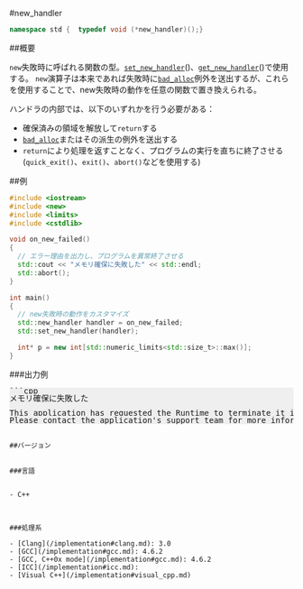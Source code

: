 #new_handler
```cpp
namespace std {  typedef void (*new_handler)();}
```

##概要

`new`失敗時に呼ばれる関数の型。[`set_new_handler`](/reference/new/set_new_handler.md)()、[`get_new_handler`](/reference/new/get_new_handler.md)()で使用する。
`new`演算子は本来であれば失敗時に[`bad_alloc`](/reference/new/bad_alloc.md)例外を送出するが、これらを使用することで、new失敗時の動作を任意の関数で置き換えられる。

ハンドラの内部では、以下のいずれかを行う必要がある：

- 確保済みの領域を解放して`return`する
- [`bad_alloc`](/reference/new/bad_alloc.md)またはその派生の例外を送出する
- `return`により処理を返すことなく、プログラムの実行を直ちに終了させる(`quick_exit()`、`exit()`、`abort()`などを使用する)


##例

```cpp
#include <iostream>
#include <new>
#include <limits>
#include <cstdlib>

void on_new_failed()
{
  // エラー理由を出力し、プログラムを異常終了させる
  std::cout << "メモリ確保に失敗した" << std::endl;
  std::abort();
}

int main()
{
  // new失敗時の動作をカスタマイズ
  std::new_handler handler = on_new_failed;
  std::set_new_handler(handler);

  int* p = new int[std::numeric_limits<std::size_t>::max()];
}
```

###出力例
<pre style='background-color:rgb(239,239,239)'><span style='background-color:rgb(238,238,238);line-height:13px'>```cpp
メモリ確保に失敗した

This application has requested the Runtime to terminate it in an unusual way.
Please contact the application's support team for more information.
</span></pre>
```

##バージョン


###言語


- C++



###処理系

- [Clang](/implementation#clang.md): 3.0
- [GCC](/implementation#gcc.md): 4.6.2
- [GCC, C++0x mode](/implementation#gcc.md): 4.6.2
- [ICC](/implementation#icc.md): 
- [Visual C++](/implementation#visual_cpp.md) 

